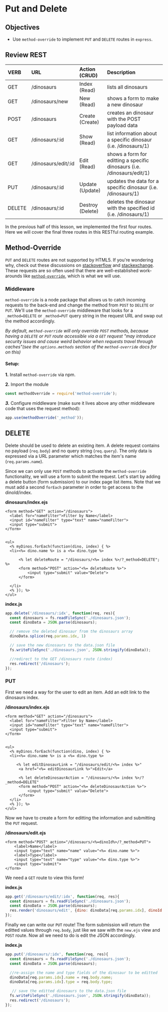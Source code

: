 # Put and Delete

## Objectives

* Use `method-override` to implement `PUT` and `DELETE` routes in `express`.

## Review REST

| VERB | URL | Action \(CRUD\) | Description |
| :--- | :--- | :--- | :--- |
| GET | /dinosaurs | Index \(Read\) | lists all dinosaurs |
| GET | /dinosaurs/new | New \(Read\) | shows a form to make a new dinosaur |
| POST | /dinosaurs | Create \(Create\) | creates an dinosaur with the POST payload data |
| GET | /dinosaurs/:id | Show \(Read\) | list information about a specific dinosaur \(i.e. /dinosaurs/1\) |
| GET | /dinosaurs/edit/:id | Edit \(Read\) | shows a form for editting a specific dinosaurs \(i.e. /dinosaurs/edit/1\) |
| PUT | /dinosaurs/:id | Update \(Update\) | updates the data for a specific dinosaur \(i.e. /dinosaurs/1\) |
| DELETE | /dinosaurs/:id | Destroy \(Delete\) | deletes the dinosaur with the specified id \(i.e. /dinosaurs/1\) |

In the previous half of this lesson, we implemented the first four routes. Here we will cover the final three routes in this RESTful routing example.

## Method-Override

`PUT` and `DELETE` routes are not supported by HTML5. If you're wondering why, check out these discussions on [stackoverflow](https://stackoverflow.com/questions/16805956/why-dont-browsers-support-put-and-delete-requests-and-when-will-they) and [stackexchange](https://softwareengineering.stackexchange.com/questions/114156/why-are-there-are-no-put-and-delete-methods-on-html-forms). These requests are so often used that there are well-established work-arounds like [`method-override`](https://www.npmjs.com/package/method-override), which is what we will use.

### Middleware

`method-override` is a node package that allows us to catch incoming requests to the back-end and change the method from `POST` to `DELETE` or `PUT`. We'll use the `method-override` middleware that looks for a `_method=DELETE` or `_method=PUT` query string in the request URL and swap out the method accordingly.

_By default, `method-override` will only override `POST` methods, because having a `DELETE` or `PUT` route accessible via a `GET` request "may introduce security issues and cause weird behavior when requests travel through caches"\(see the `options.methods` section of the `method-override` docs for on this\)_

#### Setup:

**1.** Install `method-override` via npm.

**2.** Import the module

```javascript
const methodOverride = require('method-override');
```

_**3.**_ Configure middleware \(make sure it lives above any other middleware code that uses the request method\):

```javascript
app.use(methodOverride('_method'));
```

## DELETE

Delete should be used to delete an existing item. A delete request contains no payload \(`req.body`\) and no query string \(`req.query`\). The only data is expressed via a URL parameter which matches the item's name \(`req.params.name`\).

Since we can only use `POST` methods to activate the `method-override` functionality, we will use a form to submit the request. Let's start by adding a delete button \(form submission\) to our index page list items. Note that we must add a second `forEach` parameter in order to get access to the dinoId/index.

**dinosaurs/index.ejs**

```ejs
<form method="GET" action="/dinosaurs">
  <label for="nameFilter">Filter by Name</label>
  <input id="nameFilter" type="text" name="nameFilter">
  <input type="submit">
</form>


<ul>
  <% myDinos.forEach(function(dino, index) { %>
  <li><%= dino.name %> is a <%= dino.type %>
  
      <% let deleteRoute = "/dinosaurs/<%= index %>/?_method=DELETE"; %>
      <form method="POST" action="<%= deleteRoute %>">
          <input type="submit" value="Delete">
      </form>
      
  </li>
  <% }); %>
</ul>
```

**index.js**

```javascript
app.delete('/dinosaurs/:idx', function(req, res){
  const dinosaurs = fs.readFileSync('./dinosaurs.json');
  const dinoData = JSON.parse(dinosaurs);

  // remove the deleted dinosaur from the dinosaurs array
  dinoData.splice(req.params.idx, 1)

  // save the new dinosaurs to the data.json file
  fs.writeFileSync('./dinosaurs.json', JSON.stringify(dinoData));

  //redirect to the GET /dinosaurs route (index)
  res.redirect('/dinosaurs');
});
```

### PUT

First we need a way for the user to edit an item. Add an edit link to the dinosaurs index.

**/dinosaurs/index.ejs**

```ejs
<form method="GET" action="/dinosaurs">
  <label for="nameFilter">Filter by Name</label>
  <input id="nameFilter" type="text" name="nameFilter">
  <input type="submit">
</form>


<ul>
  <% myDinos.forEach(function(dino, index) { %>
  <li><%= dino.name %> is a <%= dino.type %>
  
     <% let editDinosaurLink = "/dinosaurs/edit/<%= index %>"
      <a href="<%= editDinosaurLink %>">Edit</a>
      
      <% let deleteDinosaurAction = "/dinosaurs/<%= index %>/?_method=DELETE"
      <form method="POST" action="<%= deleteDinosaurAction %>">
          <input type="submit" value="Delete">
      </form>
  </li>
  <% }); %>
</ul>
```

Now we have to create a form for editting the information and submitting the `PUT` request.

**/dinosaurs/edit.ejs**

```ejs
<form method="POST" action="/dinosaurs/<%=dinoId%>/?_method=PUT">
    <label>Name</label>
    <input type="text" name="name" value="<%= dino.name %>">
    <label>Type</label>
    <input type="text" name="type" value="<%= dino.type %>">
    <input type="submit">
</form>
```

We need a `GET` route to view this form!

**index.js**

```javascript
app.get('/dinosaurs/edit/:idx', function(req, res){
  const dinosaurs = fs.readFileSync('./dinosaurs.json');
  const dinoData = JSON.parse(dinosaurs);
  res.render('dinosaurs/edit', {dino: dinoData[req.params.idx], dinoId: req.params.idx});
});
```

Finally we can write our `PUT` route! The form submission will return the editted values through `req.body`, just like we saw with the `new.ejs` view and `POST` route. Now all we need to do is edit the JSON accordingly.

**index.js**

```javascript
app.put('/dinosaurs/:idx', function(req, res){
  const dinosaurs = fs.readFileSync('./dinosaurs.json');
  const dinoData = JSON.parse(dinosaurs);

  //re-assign the name and type fields of the dinosaur to be editted
  dinoData[req.params.idx].name = req.body.name;
  dinoData[req.params.idx].type = req.body.type;

   // save the editted dinosaurs to the data.json file
  fs.writeFileSync('./dinosaurs.json', JSON.stringify(dinoData));
  res.redirect('/dinosaurs');
});
```

